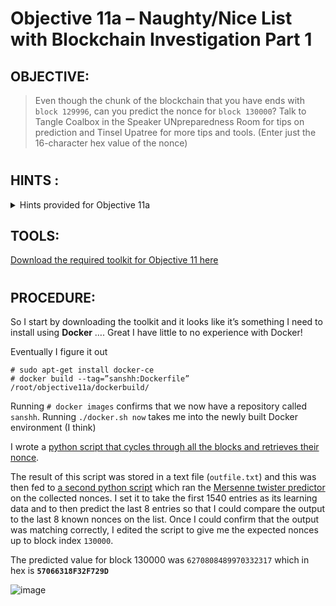 # Objective 11a – Naughty/Nice List with Blockchain Investigation Part 1 #
## OBJECTIVE: ##
>Even though the chunk of the blockchain that you have ends with `block 129996`, can you predict the nonce for `block 130000`? Talk to Tangle Coalbox in the Speaker UNpreparedness Room for tips on prediction and Tinsel Upatree for more tips and tools. (Enter just the 16-character hex value of the nonce)

#  

## HINTS : ##
<details>
  <summary>Hints provided for Objective 11a</summary>
 
>-	**TANGLE COALBOX:** If you have control over two bytes in a file, it's easy to create MD5 [hash collisions](https://github.com/corkami/collisions). Problem is: there's that nonce that we would have to know ahead of time.

</details>

## TOOLS: ##
[Download the required toolkit for Objective 11 here](assets/Objective%2011.zip)

#  
## PROCEDURE: ##
So I start by downloading the toolkit and it looks like it’s something I need to install using **Docker** …. 
Great I have little to no experience with Docker!

Eventually I figure it out
```
# sudo apt-get install docker-ce
# docker build --tag=”sanshh:Dockerfile” /root/objective11a/dockerbuild/
```
Running `# docker images` confirms that we now have a repository called `sanshh`.
Running `./docker.sh now` takes me into the newly built Docker environment (I think)

I wrote a [python script that cycles through all the blocks and retrieves their nonce](code/get_nonces.py). 

The result of this script was stored in a text file (`outfile.txt`) and this was then fed to [a second python script](code/predict_nonces.py) which ran the [Mersenne twister predictor](https://github.com/kmyk/mersenne-twister-predictor) on the collected nonces.  I set it to take the first 1540 entries as its learning data and to then predict the last 8 entries so that I could compare the output to the last 8 known nonces on the list.  Once I could confirm that the output was matching correctly, I edited the script to give me the expected nonces up to block index `130000`.

The predicted value for block 130000 was `6270808489970332317` which in hex is **`57066318F32F729D`**

![image](https://github.com/beta-j/SANS-Holiday-Hack-Challenge-2020/assets/60655500/25abda53-b9ec-492b-9712-f349f983f6f2)


